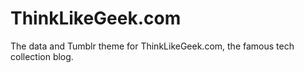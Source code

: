 ThinkLikeGeek.com
=================

The data and Tumblr theme for ThinkLikeGeek.com, the famous tech collection blog.
